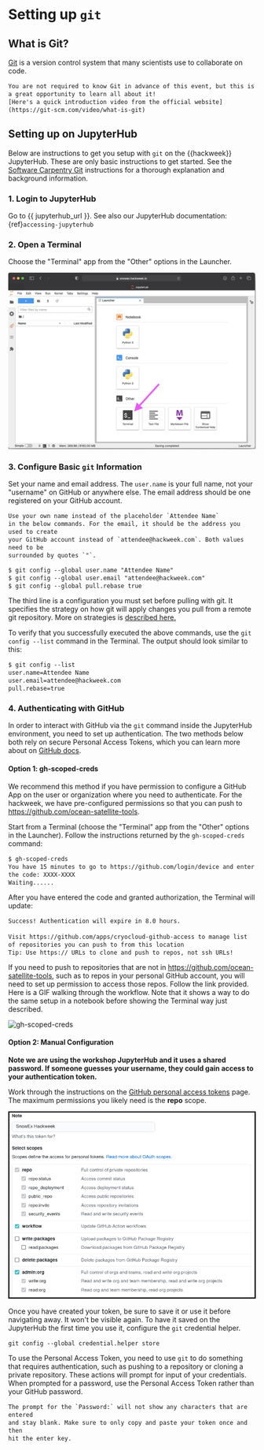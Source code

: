 # Setting up `git`

## What is Git?

[Git](https://git-scm.com/) is a version control system that many scientists use
to collaborate on code.

```{note}
You are not required to know Git in advance of this event, but this is a great opportunity to learn all about it!
[Here's a quick introduction video from the official website](https://git-scm.com/video/what-is-git)
```

## Setting up on JupyterHub

Below are instructions to get you setup with `git` on the {{hackweek}}
JupyterHub. These are only basic instructions to get started. See the
[Software Carpentry Git](https://swcarpentry.github.io/git-novice/index.html)
instructions for a thorough explanation and background information.

### 1. Login to JupyterHub

Go to {{ jupyterhub_url }}. See also our JupyterHub documentation: {ref}`accessing-jupyterhub`

### 2. Open a Terminal

Choose the "Terminal" app from the "Other" options in the Launcher.

![jupyterlab](../img/jupyter-terminal.png)

### 3. Configure Basic `git` Information

Set your name and email address. The `user.name` is your full name, not your "username"
on GitHub or anywhere else. The email address should be one registered on your GitHub account.

```{attention}
Use your own name instead of the placeholder `Attendee Name`
in the below commands. For the email, it should be the address you used to create
your GitHub account instead of `attendee@hackweek.com`. Both values need to be
surrounded by quotes `"`.
```

```shell
$ git config --global user.name "Attendee Name"
$ git config --global user.email "attendee@hackweek.com"
$ git config --global pull.rebase true
```

The third line is a configuration you must set before pulling with git. It specifies
the strategy on how git will apply changes you pull from a remote git repository.
More on strategies is [described here.](http://git-scm.com/book/en/v2/Git-Branching-Rebasing)

To verify that you successfully executed the above commands, use the `git config --list` command
in the Terminal. The output should look similar to this:
```shell
$ git config --list
user.name=Attendee Name
user.email=attendee@hackweek.com
pull.rebase=true
```

### 4. Authenticating with GitHub

In order to interact with GitHub via the `git` command inside the JupyterHub environment,
you need to set up authentication. The two methods below both rely on secure
Personal Access Tokens, which you can learn more about on [GitHub docs][gh-docs].

[gh-docs]:https://docs.github.com/en/authentication/keeping-your-account-and-data-secure/managing-your-personal-access-tokens

#### Option 1: gh-scoped-creds

We recommend this method if you have permission to configure a GitHub App on the user or organization where you
need to authenticate. For the hackweek, we have pre-configured permissions so that you can push to https://github.com/ocean-satellite-tools.

Start from a Terminal (choose the "Terminal" app from the "Other" options in the Launcher). Follow
the instructions returned by the `gh-scoped-creds` command:

```shell
$ gh-scoped-creds 
You have 15 minutes to go to https://github.com/login/device and enter the code: XXXX-XXXX
Waiting......
```

After you have entered the code and granted authorization, the Terminal will update:

```shell
Success! Authentication will expire in 8.0 hours.

Visit https://github.com/apps/cryocloud-github-access to manage list of repositories you can push to from this location
Tip: Use https:// URLs to clone and push to repos, not ssh URLs!
```

If you need to push to repositories that are not in https://github.com/ocean-satellite-tools, such as to repos in your personal GitHub account, you will need to set up permission to access those repos. Follow the link provided. Here is a GIF walking through the workflow. Note that it shows a way to do the same setup in a notebook before
showing the Terminal way just described.

![gh-scoped-creds](https://miro.medium.com/v2/resize:fit:720/format:webp/1*B3qjACXLBG9pBOlzY8WNxA.gif)

#### Option 2: Manual Configuration

**Note we are using the workshop JupyterHub and it uses a shared password. If someone guesses your username, they could gain access to your authentication token.**

Work through the instructions on the
[GitHub personal access tokens](https://docs.github.com/en/authentication/keeping-your-account-and-data-secure/managing-your-personal-access-tokens#creating-a-personal-access-token-classic)
page. The maximum permissions you likely need is the **repo** scope.

![github-token](../img/github-token.png)

Once you have created your token, be sure to save it or use it before navigating away. It won't be
visible again. To have it saved on the JupyterHub the first time you use it, configure the `git` credential helper.

```shell
git config --global credential.helper store
```

To use the Personal Access Token, you need to use `git` to do something that requires authentication, such as
pushing to a repository or cloning a private repository. These actions will prompt
for input of your credentials. When prompted for a password, use the Personal Access Token rather than your
GitHub password.

```{attention}
The prompt for the `Password:` will not show any characters that are entered
and stay blank. Make sure to only copy and paste your token once and then
hit the enter key.
```
